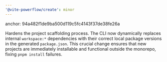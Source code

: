 ```yaml
---
'@vite-powerflow/create': minor
---
```


anchor: 94a482f1de9ba500d119c5fc4143f37de38fe26a

Hardens the project scaffolding process. The CLI now dynamically replaces internal `workspace:*` dependencies with their correct local package versions in the generated `package.json`. This crucial change ensures that new projects are immediately installable and functional outside the monorepo, fixing `pnpm install` failures.
